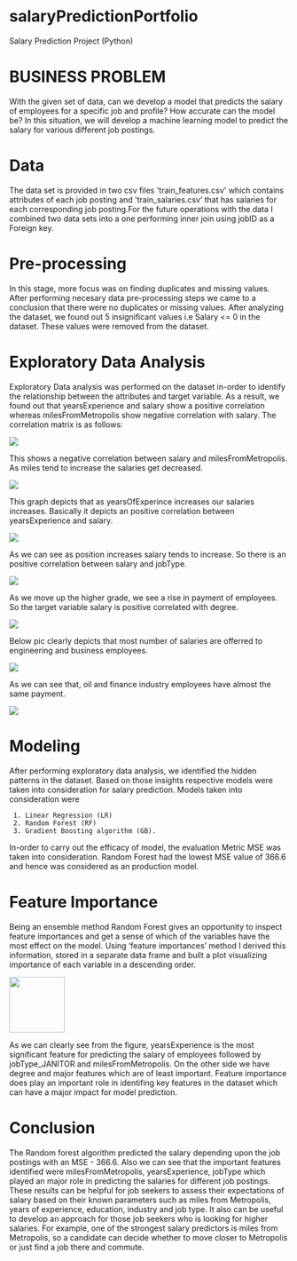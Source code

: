 # salaryPredictionPortfolio
Salary Prediction Project (Python)


# BUSINESS PROBLEM
  
  With the given set of data, can we develop a model that predicts the salary of employees for a specific job and profile? How accurate can the model be? 
  In this situation, we will develop a machine learning model to predict the salary for various different job postings.
  
# Data 

 The data set is provided in two csv files 'train_features.csv' which contains attributes of each job posting and 'train_salaries.csv’ that has salaries for each corresponding job posting.For the future operations with the data I combined two data sets into a one performing inner join using jobID as a Foreign key.
 
# Pre-processing 

  In this stage, more focus was on finding duplicates and missing values. After performing necesary data pre-processing steps we came to a conclusion that there were no duplicates or missing values. After analyzing the dataset, we found out 5 insignificant values i.e Salary <= 0 in the dataset. These values were removed from the dataset.
  
# Exploratory Data Analysis

  Exploratory Data analysis was performed on the dataset in-order to identify the relationship between the attributes and target variable. As a result, we found out that yearsExperience and salary show a positive correlation whereas milesFromMetropolis show negative correlation with salary. The correlation matrix is as follows:
   
![](Images/Corr_matrix.png)
 
This shows a negative correlation between salary and milesFromMetropolis. As miles tend to increase the salaries get decreased.

![](Images/yearsExperience.png)
 
This graph depicts that as yearsOfExperince increases our salaries increases. Basically it depicts an positive correlation between yearsExperience and salary.

![](Images/milesFromMetropolis.png)

As we can see as position increases salary tends to increase. So there is an positive correlation between salary and jobType.

![](Images/jobType.png)

As we move up the higher grade, we see a rise in payment of employees. So the target variable salary is positive correlated with degree.

![](Images/degree.png)

Below pic clearly depicts that most number of salaries are offerred to engineering and business employees.

![](Images/major.png)

As we can see that, oil and finance industry employees have almost the same payment. 

![](Images/industry.png)

# Modeling

 After performing exploratory data analysis, we identified the hidden patterns in the dataset. Based on those insights respective models were taken into consideration for salary prediction. Models taken into consideration were 
 
     1. Linear Regression (LR)
     2. Random Forest (RF) 
     3. Gradient Boosting algorithm (GB). 
  
 In-order to carry out the efficacy of model, the evaluation Metric MSE was taken into consideration. Random Forest had the lowest MSE value of 366.6 and hence was considered as an production model.

# Feature Importance

 Being an ensemble method Random Forest gives an opportunity to inspect feature importances and get a sense of which of the variables have the most effect on the model. Using ‘feature importances’ method I derived this information, stored in a separate data frame and built a plot visualizing importance of each variable in a descending order.

<img src="Images/Feature Importance.png" width="100" height="100">

 As we can clearly see from the figure, yearsExperience is the most significant feature for predicting the salary of employees followed by jobType_JANITOR and milesFromMetropolis. On the other side we have degree and major features which are of least important. Feature importance does play an important role in identifing key features in the dataset which can have a major impact for model prediction.
 
# Conclusion

The Random forest algorithm predicted the salary depending upon the job postings with an MSE - 366.6. Also we can see that the important features identified were milesFromMetropolis, yearsExperience, jobType which played an major role in predicting the salaries for different job postings. These results can be helpful for job seekers to assess their expectations of salary based on their known parameters such as miles from Metropolis, years of experience, education, industry and job type. It also can be useful to develop an approach for those job seekers who is looking for higher salaries. For example, one of the strongest salary predictors is miles from Metropolis, so a candidate can decide whether to move closer to Metropolis or just find a job there and commute.



